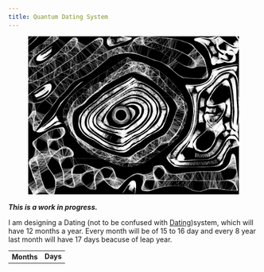 ```yaml
---
title: Quantum Dating System
---
```

<figure><img src="https://raw.githubusercontent.com/stardoom4/imagesce40/main/lyceum/Drawing-3.sketchpad.png"></figure>
<strong><i>This is a work in progress.</i></strong>
<p>I am designing a Dating (not to be confused with <a href="https://en.wikipedia.org/wiki/Dating">Dating</a>)system, which will have 12 months a year. Every month will be of 15 to 16 day and every 8 year last month will have 17 days beacuse of leap year.</p>
<table>
  <th>
    <strong>Months</strong>
  </th>
  <td><strong>Days</strong></td>
  
</table>
